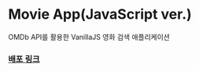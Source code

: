 # Movie App(JavaScript ver.)

OMDb API를 활용한 VanillaJS 영화 검색 애플리케이션
### [배포 링크](search-movies-api-vanillajs.vercel.app)